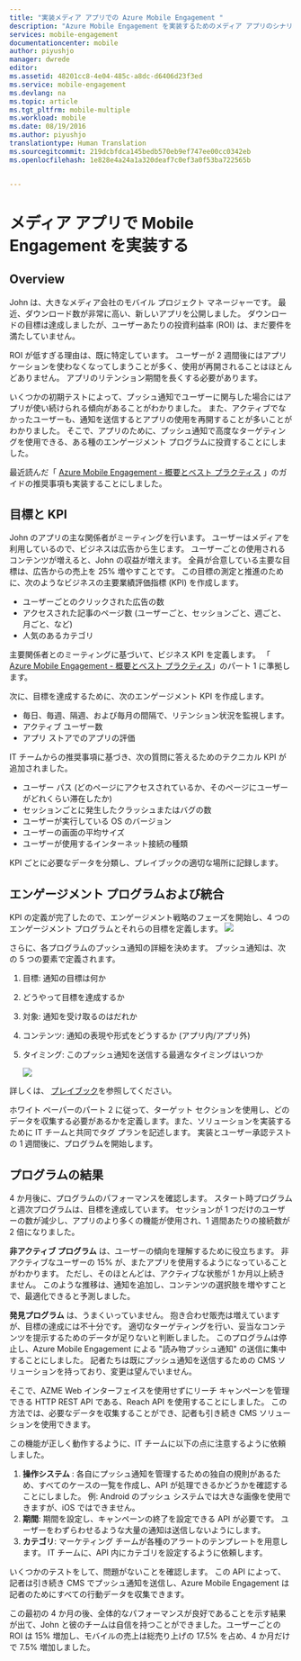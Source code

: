 ```yaml
---
title: "実装メディア アプリでの Azure Mobile Engagement "
description: "Azure Mobile Engagement を実装するためのメディア アプリのシナリオ"
services: mobile-engagement
documentationcenter: mobile
author: piyushjo
manager: dwrede
editor: 
ms.assetid: 48201cc8-4e04-485c-a8dc-d6406d23f3ed
ms.service: mobile-engagement
ms.devlang: na
ms.topic: article
ms.tgt_pltfrm: mobile-multiple
ms.workload: mobile
ms.date: 08/19/2016
ms.author: piyushjo
translationtype: Human Translation
ms.sourcegitcommit: 219dcbfdca145bedb570eb9ef747ee00cc0342eb
ms.openlocfilehash: 1e828e4a24a1a320deaf7c0ef3a0f53ba722565b


---
```

# <a name="implement-mobile-engagement-with-media-app"></a>メディア アプリで Mobile Engagement を実装する
## <a name="overview"></a>Overview
John は、大きなメディア会社のモバイル プロジェクト マネージャーです。 最近、ダウンロード数が非常に高い、新しいアプリを公開しました。 ダウンロードの目標は達成しましたが、ユーザーあたりの投資利益率 (ROI) は、まだ要件を満たしていません。 

ROI が低すぎる理由は、既に特定しています。 ユーザーが 2 週間後にはアプリケーションを使わなくなってしまうことが多く、使用が再開されることはほとんどありません。 アプリのリテンション期間を長くする必要があります。

いくつかの初期テストによって、プッシュ通知でユーザーに関与した場合にはアプリが使い続けられる傾向があることがわかりました。 また、アクティブでなかったユーザーも、通知を送信するとアプリの使用を再開することが多いことがわかりました。 そこで、アプリのために、プッシュ通知で高度なターゲティングを使用できる、ある種のエンゲージメント プログラムに投資することにしました。

最近読んだ「 [Azure Mobile Engagement - 概要とベスト プラクティス](mobile-engagement-getting-started-best-practices.md) 」のガイドの推奨事項も実装することにしました。

## <a name="objectives-and-kpis"></a>目標と KPI
John のアプリの主な関係者がミーティングを行います。 ユーザーはメディアを利用しているので、ビジネスは広告から生じます。 ユーザーごとの使用されるコンテンツが増えると、John の収益が増えます。 全員が合意している主要な目標は、広告からの売上を 25% 増やすことです。 この目標の測定と推進のために、次のようなビジネスの主要業績評価指標 (KPI) を作成します。

* ユーザーごとのクリックされた広告の数
* アクセスされた記事のページ数 (ユーザーごと、セッションごと、週ごと、月ごと、など)
* 人気のあるカテゴリ

主要関係者とのミーティングに基づいて、ビジネス KPI を定義します。 「 [Azure Mobile Engagement - 概要とベスト プラクティス](mobile-engagement-getting-started-best-practices.md)」のパート 1 に準拠します。 

次に、目標を達成するために、次のエンゲージメント KPI を作成します。

* 毎日、毎週、隔週、および毎月の間隔で、リテンション状況を監視します。
* アクティブ ユーザー数
* アプリ ストアでのアプリの評価

IT チームからの推奨事項に基づき、次の質問に答えるためのテクニカル KPI が追加されました。

* ユーザー パス (どのページにアクセスされているか、そのページにユーザーがどれくらい滞在したか)
* セッションごとに発生したクラッシュまたはバグの数
* ユーザーが実行している OS のバージョン
* ユーザーの画面の平均サイズ
* ユーザーが使用するインターネット接続の種類

KPI ごとに必要なデータを分類し、プレイブックの適切な場所に記録します。

## <a name="engagement-program-and-integration"></a>エンゲージメント プログラムおよび統合
KPI の定義が完了したので、エンゲージメント戦略のフェーズを開始し、4 つのエンゲージメント プログラムとそれらの目標を定義します。    ![][1]

さらに、各プログラムのプッシュ通知の詳細を決めます。 プッシュ通知は、次の 5 つの要素で定義されます。

1. 目標: 通知の目標は何か
2. どうやって目標を達成するか
3. 対象: 通知を受け取るのはだれか
4. コンテンツ: 通知の表現や形式をどうするか (アプリ内/アプリ外)
5. タイミング: このプッシュ通知を送信する最適なタイミングはいつか
   
    ![][2]

詳しくは、 [プレイブック](https://github.com/Azure/azure-mobile-engagement-samples/tree/master/Playbooks)を参照してください。

ホワイト ペーパーのパート 2 に従って、ターゲット セクションを使用し、どのデータを収集する必要があるかを定義します。また、ソリューションを実装するために IT チームと共同でタグ プランを記述します。 実装とユーザー承認テストの 1 週間後に、プログラムを開始します。

## <a name="program-results"></a>プログラムの結果
4 か月後に、プログラムのパフォーマンスを確認します。 スタート時プログラムと週次プログラムは、目標を達成しています。 セッションが 1 つだけのユーザーの数が減少し、アプリのより多くの機能が使用され、1 週間あたりの接続数が 2 倍になりました。

**非アクティブ プログラム** は、ユーザーの傾向を理解するために役立ちます。 非アクティブなユーザーの 15% が、またアプリを使用するようになっていることがわかります。 ただし、そのほとんどは、アクティブな状態が 1 か月以上続きません。 このような推移は、通知を追加し、コンテンツの選択肢を増やすことで、最適化できると予測しました。

**発見プログラム** は、うまくいっていません。 抱き合わせ販売は増えていますが、目標の達成には不十分です。 適切なターゲティングを行い、妥当なコンテンツを提示するためのデータが足りないと判断しました。 このプログラムは停止し、Azure Mobile Engagement による "読み物プッシュ通知" の送信に集中することにしました。 記者たちは既にプッシュ通知を送信するための CMS ソリューションを持っており、変更は望んでいません。

そこで、AZME Web インターフェイスを使用せずにリーチ キャンペーンを管理できる HTTP REST API である、Reach API を使用することにしました。 この方法では、必要なデータを収集することができ、記者も引き続き CMS ソリューションを使用できます。

この機能が正しく動作するように、IT チームに以下の点に注意するように依頼しました。

1. **操作システム** : 各自にプッシュ通知を管理するための独自の規則があるため、すべてのケースの一覧を作成し、API が処理できるかどうかを確認することにしました。
   例: Android のプッシュ システムでは大きな画像を使用できますが、iOS ではできません。
2. **期間**: 期間を設定し、キャンペーンの終了を設定できる API が必要です。 ユーザーをわずらわせるような大量の通知は送信しないようにします。
3. **カテゴリ**: マーケティング チームが各種のアラートのテンプレートを用意します。 IT チームに、API 内にカテゴリを設定するように依頼します。

いくつかのテストをして、問題がないことを確認します。 この API によって、記者は引き続き CMS でプッシュ通知を送信し、Azure Mobile Engagement は記者のためにすべての行動データを収集できます。

この最初の 4 か月の後、全体的なパフォーマンスが良好であることを示す結果が出て、John と彼のチームは自信を持つことができました。ユーザーごとの ROI は 15% 増加し、モバイルの売上は総売り上げの 17.5% を占め、4 か月だけで 7.5% 増加しました。

<!--Image references-->
[1]: ./media/mobile-engagement-media-scenario/engagement-strategy.png
[2]: ./media/mobile-engagement-media-scenario/push-scenarios.png

<!--Link references-->
[Media Playbook リンク]: https://github.com/Azure/azure-mobile-engagement-samples/tree/master/Playbooks



<!--HONumber=Nov16_HO3-->


